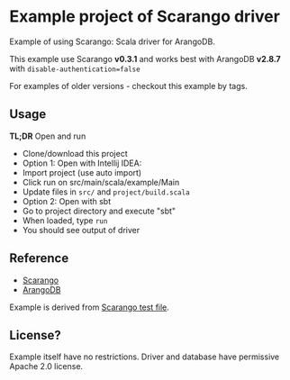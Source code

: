Example project of Scarango driver
==================================

Example of using Scarango: Scala driver for ArangoDB.

This example use Scarango **v0.3.1** and works best with ArangoDB **v2.8.7** with `disable-authentication=false`

For examples of older versions - checkout this example by tags.

Usage
-----

**TL;DR** Open and run

* Clone/download this project
* Option 1: Open with Intellij IDEA:
 * Import project (use auto import)
 * Click run on src/main/scala/example/Main
 * Update files in `src/` and `project/build.scala`
* Option 2: Open with sbt
 * Go to project directory and execute "sbt"
 * When loaded, type `run`
* You should see output of driver

Reference
---------

* [Scarango](https://github.com/aurelijusb/scarango)
* [ArangoDB](https://www.arangodb.com/)

Example is derived from [Scarango test file](https://github.com/aurelijusb/scarango/blob/master/src/main/scala/com/auginte/scarango/Main.scala).

License?
--------

Example itself have no restrictions.
Driver and database have permissive Apache 2.0 license.
